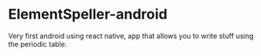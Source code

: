 # ElementSpeller-android
Very first android using react native, app that allows you to write stuff using the periodic table.
